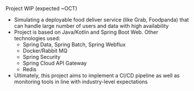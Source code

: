 Project WIP (expected ~OCT)
- Simulating a deployable food deliver service (like Grab, Foodpanda) that can handle large number of users and data with high availability
- Project is based on Java/Kotlin and Spring Boot Web. Other technologies used:
    - Spring Data, Spring Batch, Spring Webflux
    - Docker/Rabbit MQ
    - Spring Security
    - Spring Cloud API Gateway
    - Redis
- Ultimately, this project aims to implement a CI/CD pipeline as well as monitoring tools in line with industry-level expectations
